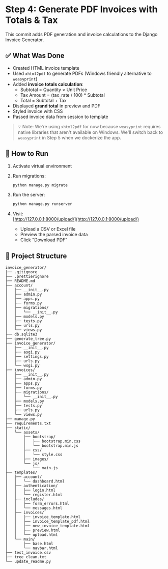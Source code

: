 # Step 4: Generate PDF Invoices with Totals & Tax

This commit adds PDF generation and invoice calculations to the Django Invoice Generator.

## ✅ What Was Done

- Created HTML invoice template
- Used `xhtml2pdf` to generate PDFs (Windows friendly alternative to `weasyprint`)
- Added **invoice totals calculation**:
  - Subtotal = Quantity × Unit Price
  - Tax Amount = (tax_rate / 100) \* Subtotal
  - Total = Subtotal + Tax
- Displayed **grand total** in preview and PDF
- Styled invoice with CSS
- Passed invoice data from session to template

> 💡 Note: We're using `xhtml2pdf` for now because `weasyprint` requires native libraries that aren't available on Windows. We'll switch back to `weasyprint` in Step 5 when we dockerize the app.

## 🧪 How to Run

1. Activate virtual environment
2. Run migrations:
   ```bash
   python manage.py migrate
   ```
3. Run the server:

   ```bash
   python manage.py runserver
   ```

4. Visit:  
   [http://127.0.0.1:8000/upload/](http://127.0.0.1:8000/upload/)
   - Upload a CSV or Excel file
   - Preview the parsed invoice data
   - Click "Download PDF"

<!-- You can take the csv sample file in root folder named test_invoice.csv to test it-->

## 📁 Project Structure

```
invoice_generator/
├── .gitignore
├── .prettierignore
├── README.md
├── account/
│   ├── __init__.py
│   ├── admin.py
│   ├── apps.py
│   ├── forms.py
│   ├── migrations/
│   │   └── __init__.py
│   ├── models.py
│   ├── tests.py
│   ├── urls.py
│   └── views.py
├── db.sqlite3
├── generate_tree.py
├── invoice_generator/
│   ├── __init__.py
│   ├── asgi.py
│   ├── settings.py
│   ├── urls.py
│   └── wsgi.py
├── invoices/
│   ├── __init__.py
│   ├── admin.py
│   ├── apps.py
│   ├── forms.py
│   ├── migrations/
│   │   └── __init__.py
│   ├── models.py
│   ├── tests.py
│   ├── urls.py
│   └── views.py
├── manage.py
├── requirements.txt
├── static/
│   └── assets/
│       ├── bootstrap/
│       │   ├── bootstrap.min.css
│       │   └── bootstrap.min.js
│       ├── css/
│       │   └── style.css
│       ├── images/
│       └── js/
│           └── main.js
├── templates/
│   ├── account/
│   │   └── dashboard.html
│   ├── authentication/
│   │   ├── login.html
│   │   └── register.html
│   ├── includes/
│   │   ├── form_errors.html
│   │   └── messages.html
│   ├── invoices/
│   │   ├── invoice_template.html
│   │   ├── invoice_template_pdf.html
│   │   ├── new_invoice_template.html
│   │   ├── preview.html
│   │   └── upload.html
│   └── main/
│       ├── base.html
│       └── navbar.html
├── test_invoice.csv
├── tree_clean.txt
└── update_readme.py
```
